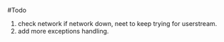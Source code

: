 #Todo
1. check network if network down, neet to keep trying for userstream.
2. add more exceptions handling.
